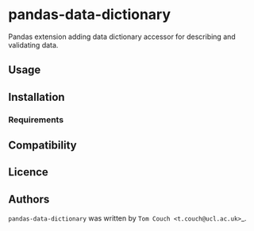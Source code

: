 # pandas-data-dictionary

Pandas extension adding data dictionary accessor for describing and validating data.

## Usage

## Installation

### Requirements

## Compatibility

## Licence

## Authors

`pandas-data-dictionary` was written by `Tom Couch <t.couch@ucl.ac.uk>`_.
